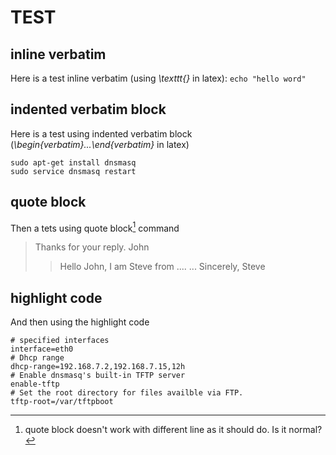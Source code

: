TEST
==========

inline verbatim
-----------------------

Here is a test inline verbatim (using *\\texttt{}* in latex): `echo "hello word"`

indented verbatim block
--------------------------

Here is a test using indented verbatim block (*\\begin{verbatim}...\\end{verbatim}* in latex) 

	sudo apt-get install dnsmasq
	sudo service dnsmasq restart
	
	
quote block 
--------------------------

Then a tets using quote block[^1] command

> Thanks for your reply.
> John
>
> > Hello John,
> > I am Steve from ....
> > ...
> > Sincerely,
> > Steve


[^1]: quote block doesn't work with different line as it should do. Is it normal?


highlight code
-------------------------------

And then using the highlight code

~~~~~~{.bash}
# specified interfaces
interface=eth0
# Dhcp range
dhcp-range=192.168.7.2,192.168.7.15,12h
# Enable dnsmasq's built-in TFTP server
enable-tftp
# Set the root directory for files availble via FTP.
tftp-root=/var/tftpboot
~~~~~~~~~~~~~~~~~~~~~~~~~~~~~
